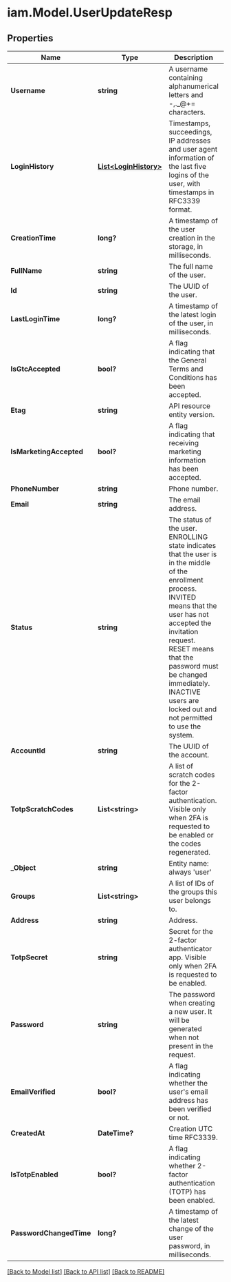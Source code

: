 # iam.Model.UserUpdateResp
## Properties

Name | Type | Description | Notes
------------ | ------------- | ------------- | -------------
**Username** | **string** | A username containing alphanumerical letters and -,._@+&#x3D; characters. | [optional] 
**LoginHistory** | [**List&lt;LoginHistory&gt;**](LoginHistory.md) | Timestamps, succeedings, IP addresses and user agent information of the last five logins of the user, with timestamps in RFC3339 format. | [optional] 
**CreationTime** | **long?** | A timestamp of the user creation in the storage, in milliseconds. | [optional] 
**FullName** | **string** | The full name of the user. | [optional] 
**Id** | **string** | The UUID of the user. | 
**LastLoginTime** | **long?** | A timestamp of the latest login of the user, in milliseconds. | [optional] 
**IsGtcAccepted** | **bool?** | A flag indicating that the General Terms and Conditions has been accepted. | [optional] 
**Etag** | **string** | API resource entity version. | 
**IsMarketingAccepted** | **bool?** | A flag indicating that receiving marketing information has been accepted. | [optional] 
**PhoneNumber** | **string** | Phone number. | [optional] 
**Email** | **string** | The email address. | 
**Status** | **string** | The status of the user. ENROLLING state indicates that the user is in the middle of the enrollment process. INVITED means that the user has not accepted the invitation request. RESET means that the password must be changed immediately. INACTIVE users are locked out and not permitted to use the system. | 
**AccountId** | **string** | The UUID of the account. | 
**TotpScratchCodes** | **List&lt;string&gt;** | A list of scratch codes for the 2-factor authentication. Visible only when 2FA is requested to be enabled or the codes regenerated. | [optional] 
**_Object** | **string** | Entity name: always &#39;user&#39; | 
**Groups** | **List&lt;string&gt;** | A list of IDs of the groups this user belongs to. | [optional] 
**Address** | **string** | Address. | [optional] 
**TotpSecret** | **string** | Secret for the 2-factor authenticator app. Visible only when 2FA is requested to be enabled. | [optional] 
**Password** | **string** | The password when creating a new user. It will be generated when not present in the request. | [optional] 
**EmailVerified** | **bool?** | A flag indicating whether the user&#39;s email address has been verified or not. | [optional] 
**CreatedAt** | **DateTime?** | Creation UTC time RFC3339. | [optional] 
**IsTotpEnabled** | **bool?** | A flag indicating whether 2-factor authentication (TOTP) has been enabled. | [optional] 
**PasswordChangedTime** | **long?** | A timestamp of the latest change of the user password, in milliseconds. | [optional] 

[[Back to Model list]](../README.md#documentation-for-models) [[Back to API list]](../README.md#documentation-for-api-endpoints) [[Back to README]](../README.md)

